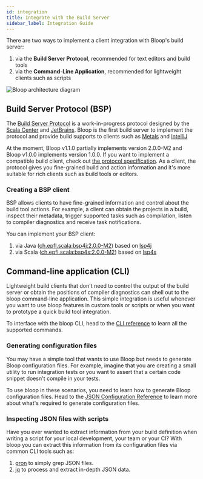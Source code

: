 ```yaml
---
id: integration
title: Integrate with the Build Server
sidebar_label: Integration Guide
---
```


There are two ways to implement a client integration with Bloop's build server:

1. via the **Build Server Protocol**, recommended for text editors and build tools
1. via the **Command-Line Application**, recommended for lightweight clients such as scripts

<div class="diagram">
  <p>
    <img src="/bloop/img/bloop-architecture-diagram.svg" alt="Bloop architecture diagram">
  </p>
</div>

## Build Server Protocol (BSP)

The [Build Server Protocol][bsp] is a work-in-progress protocol designed by the [Scala
Center](https://scala.epfl.ch) and [JetBrains](https://www.jetbrains.com/). Bloop is the first build
server to implement the protocol and provide build supports to clients such as
[Metals](https://scalameta.org/metals/) and [IntelliJ](https://www.jetbrains.com/idea/)

At the moment, Bloop v1.1.0 partially implements version 2.0.0-M2 and Bloop v1.0.0 implements
version 1.0.0. If you want to implement a compatible build client, check out [the protocol
specification](https://github.com/scalacenter/bsp/blob/master/docs/bsp.md). As a client, the
protocol gives you fine-grained build and action information and it's more suitable for rich clients
such as build tools or editors.

### Creating a BSP client

BSP allows clients to have fine-grained information and control about the build tool actions. For
example, a client can obtain the projects in a build, inspect their metadata, trigger supported
tasks such as compilation, listen to compiler diagnostics and receive task notifications.

You can implement your BSP client:

1. via Java ([ch.epfl.scala:bsp4j:2.0.0-M2](https://github.com/scalacenter/bsp/tree/master/bsp4j/src/main)) based on [lsp4j](https://github.com/eclipse/lsp4j)
1. via Scala ([ch.epfl.scala:bsp4s:2.0.0-M2](https://github.com/scalacenter/bsp/tree/master/bsp4s/src/main)) based on [lsp4s](https://github.com/scalameta/lsp4s)

## Command-line application (CLI)

Lightweight build clients that don't need to control the output of the build server or obtain the
positions of compiler diagnostics can shell out to the bloop command-line application. This simple
integration is useful whenever you want to use bloop features in custom tools or scripts or when you
want to prototype a quick build tool integration.

To interface with the bloop CLI, head to the [CLI reference](cli-reference) to learn all the
supported commands.

### Generating configuration files

You may have a simple tool that wants to use Bloop but needs to generate Bloop configuration files.
For example, imagine that you are creating a small utility to run integration tests or you want to
assert that a certain code snippet doesn't compile in your tests.

To use bloop in these scenarios, you need to learn how to generate Bloop configuration files. Head
to the [JSON Configuration Reference](configuration-format) to learn more about what's required to
generate configuration files.

### Inspecting JSON files with scripts

Have you ever wanted to extract information from your build definition when writing a script for
your local development, your team or your CI? With bloop you can extract this information from its
configuration files via common CLI tools such as:

1. [gron](https://github.com/tomnomnom/gron) to simply grep JSON files.
2. [jq](https://stedolan.github.io/jq/) to process and extract in-depth JSON data.

[bsp]: https://github.com/scalacenter/bsp

